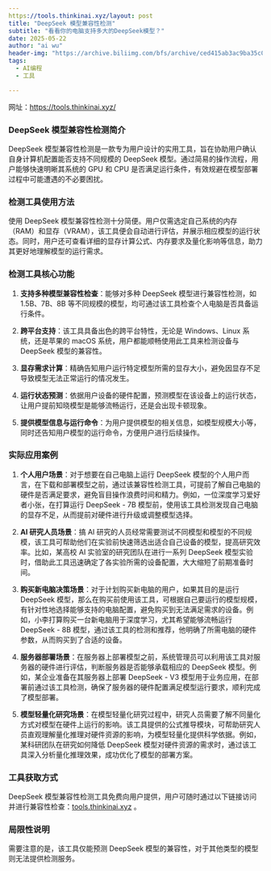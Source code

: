 ```yaml
---
https://tools.thinkinai.xyz/layout: post
title: "DeepSeek 模型兼容性检测"
subtitle: "看看你的电脑支持多大的DeepSeek模型？"
date: 2025-05-22
author: "ai wu"
header-img: "https://archive.biliimg.com/bfs/archive/ced415ab3ac9ba35c050e32dffe15f8197db9ec8.png"
tags:
  - AI编程
  - 工具

---
```


 网址：https://tools.thinkinai.xyz/



### DeepSeek 模型兼容性检测简介

DeepSeek 模型兼容性检测是一款专为用户设计的实用工具，旨在协助用户确认自身计算机配置能否支持不同规模的 DeepSeek 模型。通过简易的操作流程，用户能够快速明晰其系统的 GPU 和 CPU 是否满足运行条件，有效规避在模型部署过程中可能遭遇的不必要困扰。

### 检测工具使用方法

使用 DeepSeek 模型兼容性检测十分简便。用户仅需选定自己系统的内存（RAM）和显存（VRAM），该工具便会自动进行评估，并展示相应模型的运行状态。同时，用户还可查看详细的显存计算公式、内存要求及量化影响等信息，助力其更好地理解模型的运行需求。

### 检测工具核心功能

1. **支持多种模型兼容性检查**：能够对多种 DeepSeek 模型进行兼容性检测，如 1.5B、7B、8B 等不同规模的模型，均可通过该工具检查个人电脑是否具备运行条件。

1. **跨平台支持**：该工具具备出色的跨平台特性，无论是 Windows、Linux 系统，还是苹果的 macOS 系统，用户都能顺畅使用此工具来检测设备与 DeepSeek 模型的兼容性。

1. **显存需求计算**：精确告知用户运行特定模型所需的显存大小，避免因显存不足导致模型无法正常运行的情况发生。

1. **运行状态预测**：依据用户设备的硬件配置，预测模型在该设备上的运行状态，让用户提前知晓模型是能够流畅运行，还是会出现卡顿现象。

1. **提供模型信息与运行命令**：为用户提供模型的相关信息，如模型规模大小等，同时还告知用户模型的运行命令，方便用户进行后续操作。

### 实际应用案例

1. **个人用户场景**：对于想要在自己电脑上运行 DeepSeek 模型的个人用户而言，在下载和部署模型之前，通过该兼容性检测工具，可提前了解自己电脑的硬件是否满足要求，避免盲目操作浪费时间和精力。例如，一位深度学习爱好者小张，在打算运行 DeepSeek - 7B 模型前，使用该工具检测发现自己电脑的显存不足，从而提前对硬件进行升级或调整模型选择。

1. **AI 研究人员场景**：搞 AI 研究的人员经常需要测试不同模型和模型的不同规模，该工具可帮助他们在实验前快速筛选出适合自己设备的模型，提高研究效率。比如，某高校 AI 实验室的研究团队在进行一系列 DeepSeek 模型实验时，借助此工具迅速确定了各实验所需的设备配置，大大缩短了前期准备时间。

1. **购买新电脑决策场景**：对于计划购买新电脑的用户，如果其目的是运行 DeepSeek 模型，那么在购买前使用该工具，可根据自己要运行的模型规模，有针对性地选择能够支持的电脑配置，避免购买到无法满足需求的设备。例如，小李打算购买一台新电脑用于深度学习，尤其希望能够流畅运行 DeepSeek - 8B 模型，通过该工具的检测和推荐，他明确了所需电脑的硬件参数，从而购买到了合适的设备。

1. **服务器部署场景**：在服务器上部署模型之前，系统管理员可以利用该工具对服务器的硬件进行评估，判断服务器是否能够承载相应的 DeepSeek 模型。例如，某企业准备在其服务器上部署 DeepSeek - V3 模型用于业务应用，在部署前通过该工具检测，确保了服务器的硬件配置满足模型运行要求，顺利完成了模型部署。

1. **模型轻量化研究场景**：在模型轻量化研究过程中，研究人员需要了解不同量化方式对模型在硬件上运行的影响。该工具提供的公式推导模块，可帮助研究人员直观理解量化推理对硬件资源的影响，为模型轻量化提供科学依据。例如，某科研团队在研究如何降低 DeepSeek 模型对硬件资源的需求时，通过该工具深入分析量化推理效果，成功优化了模型的部署方案。

### 工具获取方式

DeepSeek 模型兼容性检测工具免费向用户提供，用户可随时通过以下链接访问并进行兼容性检查：[tools.thinkinai.xyz](tools.thinkinai.xyz) 。

### 局限性说明

需要注意的是，该工具仅能预测 DeepSeek 模型的兼容性，对于其他类型的模型则无法提供检测服务。



